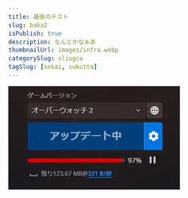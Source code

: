 ```yaml
---
title: 最後のテスト
slug: baka2
isPublish: true
description: なんとかなぁあ
thumbnailUrl: images/infra.webp
categorySlug: sliugca
tagSlug: [sekai, sukutta]
---
```


![代替テキスト](/images/infra.webp)